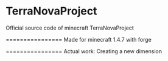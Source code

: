 TerraNovaProject
================

Official source code of minecraft TerraNovaProject

================
Made for minecraft 1.4.7 with forge

================
Actual work: Creating a new dimension
